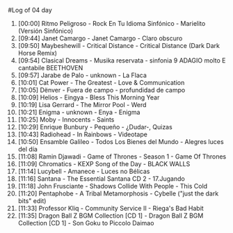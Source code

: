 #Log of 04 day

1. [00:00] Ritmo Peligroso - Rock En Tu Idioma Sinfónico - Marielito (Versión Sinfónico)
1. [09:44] Janet Camargo - Janet Camargo - Claro obscuro
1. [09:50] Maybeshewill - Critical Distance - Critical Distance (Dark Dark Horse Remix)
1. [09:54] Clasical Dreams - Musika reservata - sinfonia 9 ADAGIO molto E cantabile BEETHOVEN
1. [09:57] Jarabe de Palo - unknown - La Flaca
1. [10:01] Cat Power - The Greatest - Love & Communication
1. [10:05] Dënver - Fuera de campo - profundidad de campo
1. [10:09] Helios - Eingya - Bless This Morning Year
1. [10:19] Lisa Gerrard - The Mirror Pool - Werd
1. [10:21] Enigma - unknown - Enya - Enigma
1. [10:25] Moby - Innocents - Saints
1. [10:29] Enrique Bunbury - Pequeño - ¿Dudar-, Quizas
1. [10:43] Radiohead - In Rainbows - Videotape
1. [10:50] Ensamble Galileo - Todos Los Bienes del Mundo - Alegres luces del día
1. [11:08] Ramin Djawadi - Game of Thrones - Season 1 - Game Of Thrones
1. [11:09] Chromatics - KEXP Song of the Day - BLACK WALLS
1. [11:14] Lucybell - Amanece - Luces no Bélicas
1. [11:16] Santana - The Essential Santana CD 2 - 17.Jugando
1. [11:18] John Frusciante - Shadows Collide With People - This Cold
1. [11:20] Pentaphobe - A Tribal Metamorphosis - Cybelle ("just the dark bits" edit)
1. [11:33] Professor Kliq - Community Service II - Riega's Bad Habit
1. [11:35] Dragon Ball Z BGM Collection [CD 1] - Dragon Ball Z BGM Collection [CD 1] - Son Goku to Piccolo Daimao
